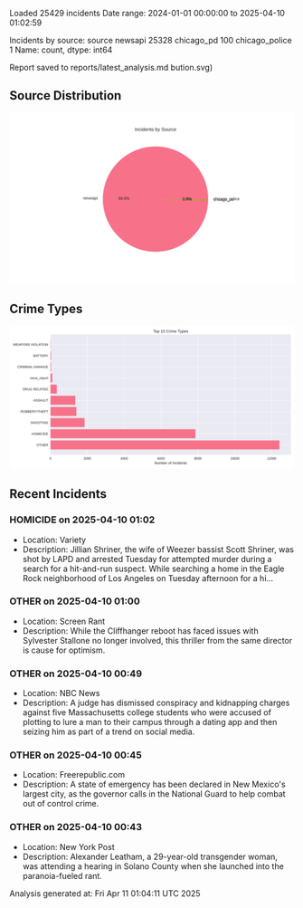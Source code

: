 
Loaded 25429 incidents
Date range: 2024-01-01 00:00:00 to 2025-04-10 01:02:59

Incidents by source:
source
newsapi           25328
chicago_pd          100
chicago_police        1
Name: count, dtype: int64

Report saved to reports/latest_analysis.md
bution.svg)

## Source Distribution
![Source Distribution](images/source_distribution.svg)

## Crime Types
![Crime Types](images/crime_types.svg)

## Recent Incidents

### HOMICIDE on 2025-04-10 01:02
- Location: Variety
- Description: Jillian Shriner, the wife of Weezer bassist Scott Shriner, was shot by LAPD and arrested Tuesday for attempted murder during a search for a hit-and-run suspect. While searching a home in the Eagle Rock neighborhood of Los Angeles on Tuesday afternoon for a hi…


### OTHER on 2025-04-10 01:00
- Location: Screen Rant
- Description: While the Cliffhanger reboot has faced issues with Sylvester Stallone no longer involved, this thriller from the same director is cause for optimism.


### OTHER on 2025-04-10 00:49
- Location: NBC News
- Description: A judge has dismissed conspiracy and kidnapping charges against five Massachusetts college students who were accused of plotting to lure a man to their campus through a dating app and then seizing him as part of a trend on social media.


### OTHER on 2025-04-10 00:45
- Location: Freerepublic.com
- Description: A state of emergency has been declared in New Mexico's largest city, as the governor calls in the National Guard to help combat out of control crime.


### OTHER on 2025-04-10 00:43
- Location: New York Post
- Description: Alexander Leatham, a 29-year-old transgender woman, was attending a hearing in Solano County when she launched into the paranoia-fueled rant.

Analysis generated at: Fri Apr 11 01:04:11 UTC 2025
